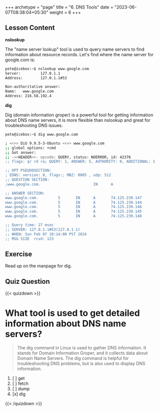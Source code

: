 +++
archetype = "page"
title = "6. DNS Tools"
date = "2023-06-07T08:38:04+05:30"
weight = 6
+++

## Lesson Content

**nslookup**

The "name server lookup" tool is used to query name servers to find information about resource records. Let's find where the name server for google.com is:


```bash
pete@icebox:~$ nslookup www.google.com
Server:         127.0.1.1
Address:        127.0.1.1#53

Non-authoritative answer:
Name:   www.google.com
Address: 216.58.192.4

```

**dig**

Dig (domain information groper) is a powerful tool for getting information about DNS name servers, it is more flexible than nslookup and great for troubleshooting DNS issues.



```bash
pete@icebox:~$ dig www.google.com

; <<>> DiG 9.9.5-3-Ubuntu <<>> www.google.com
;; global options: +cmd
;; Got answer:
;; ->>HEADER<<- opcode: QUERY, status: NOERROR, id: 42376
;; flags: qr rd ra; QUERY: 1, ANSWER: 5, AUTHORITY: 0, ADDITIONAL: 1

;; OPT PSEUDOSECTION:
; EDNS: version: 0, flags:; MBZ: 0005 , udp: 512
;; QUESTION SECTION:
;www.google.com.                        IN      A

;; ANSWER SECTION:
www.google.com.         5       IN      A       74.125.239.147
www.google.com.         5       IN      A       74.125.239.144
www.google.com.         5       IN      A       74.125.239.146
www.google.com.         5       IN      A       74.125.239.145
www.google.com.         5       IN      A       74.125.239.148

;; Query time: 27 msec
;; SERVER: 127.0.1.1#53(127.0.1.1)
;; WHEN: Sun Feb 07 10:14:00 PST 2016
;; MSG SIZE  rcvd: 123

```


## Exercise

Read up on the manpage for dig.

## Quiz Question

{{< quizdown >}}

# What tool is used to get detailed information about DNS name servers? 

> The dig command in Linux is used to gather DNS information. It stands for Domain Information Groper, and it collects data about Domain Name Servers. The dig command is helpful for troubleshooting DNS problems, but is also used to display DNS information.

1. [ ] get
2. [ ] fetch
3. [ ] dump
4. [x] dig

{{< /quizdown >}}
